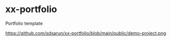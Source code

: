# xx-portfolio
Portfolio template

https://github.com/sdsarun/xx-portfolio/blob/main/public/demo-project.png
